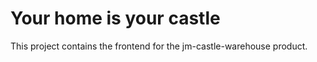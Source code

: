 # Your home is your castle

This project contains the frontend for the jm-castle-warehouse product.
